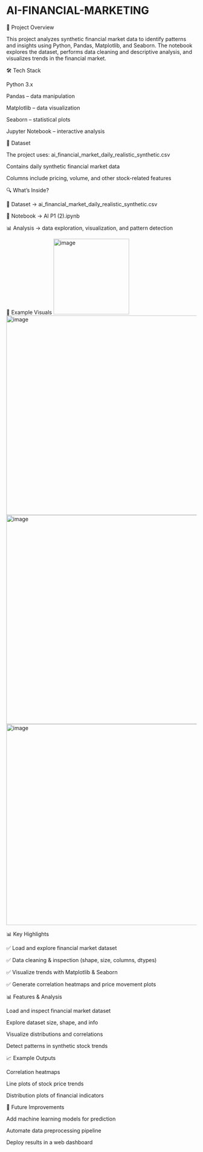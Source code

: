 # AI-FINANCIAL-MARKETING
📌 Project Overview

This project analyzes synthetic financial market data to identify patterns and insights using Python, Pandas, Matplotlib, and Seaborn.
The notebook explores the dataset, performs data cleaning and descriptive analysis, and visualizes trends in the financial market.

🛠️ Tech Stack

Python 3.x

Pandas – data manipulation

Matplotlib – data visualization

Seaborn – statistical plots

Jupyter Notebook – interactive analysis

📂 Dataset

The project uses:
ai_financial_market_daily_realistic_synthetic.csv

Contains daily synthetic financial market data

Columns include pricing, volume, and other stock-related features

🔍 What’s Inside?

📂 Dataset → ai_financial_market_daily_realistic_synthetic.csv

📓 Notebook → AI P1 (2).ipynb

📊 Analysis → data exploration, visualization, and pattern detection

📸 Example Visuals
<img width="200" height="200" alt="image" src="https://github.com/user-attachments/assets/d304f8a9-e489-4cca-9df8-a2a5aee34a5b" />
<img width="823" height="528" alt="image" src="https://github.com/user-attachments/assets/2e79964e-d20a-4f57-affb-c1a77795dded" />
<img width="827" height="553" alt="image" src="https://github.com/user-attachments/assets/72e2001b-c01a-4783-b307-bab792f84983" />
<img width="935" height="532" alt="image" src="https://github.com/user-attachments/assets/333dcefd-5bb0-4c76-bfbd-5776f7793c27" />





📊 Key Highlights

✅ Load and explore financial market dataset

✅ Data cleaning & inspection (shape, size, columns, dtypes)

✅ Visualize trends with Matplotlib & Seaborn

✅ Generate correlation heatmaps and price movement plots

📊 Features & Analysis

Load and inspect financial market dataset

Explore dataset size, shape, and info

Visualize distributions and correlations

Detect patterns in synthetic stock trends

📈 Example Outputs

Correlation heatmaps

Line plots of stock price trends

Distribution plots of financial indicators

📌 Future Improvements

Add machine learning models for prediction

Automate data preprocessing pipeline

Deploy results in a web dashboard
